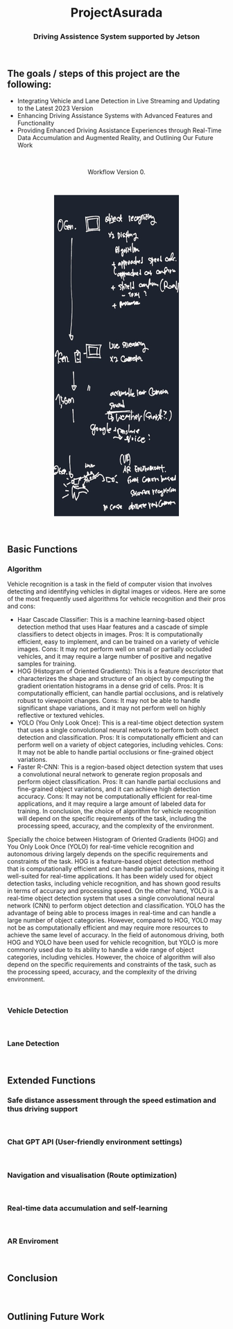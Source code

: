 # <p align="center">ProjectAsurada</p>

### <p align="center">Driving Assistence System supported by Jetson</p>

<br/>

## The goals / steps of this project are the following:
 - Integrating Vehicle and Lane Detection in Live Streaming and Updating to the Latest 2023 Version
 - Enhancing Driving Assistance Systems with Advanced Features and Functionality
 - Providing Enhanced Driving Assistance Experiences through Real-Time Data Accumulation and Augmented Reality, and Outlining Our Future Work
 
<br/>
<p align="center">Workflow Version 0.</p>
<br/>

<p align="center">
    <img src="https://github.com/estelelenath/ProjectAsurada/blob/main/pic/plan_002.jpg?raw=true" width="288" height="741"></center>
</p>

<br/>

## Basic Functions
### Algorithm
Vehicle recognition is a task in the field of computer vision that involves detecting and identifying vehicles in digital images or videos. 
Here are some of the most frequently used algorithms for vehicle recognition and their pros and cons:

 - Haar Cascade Classifier: This is a machine learning-based object detection method that uses Haar features and a cascade of simple classifiers to detect objects in images. Pros: It is computationally efficient, easy to implement, and can be trained on a variety of vehicle images. Cons: It may not perform well on small or partially occluded vehicles, and it may require a large number of positive and negative samples for training.
 - HOG (Histogram of Oriented Gradients): This is a feature descriptor that characterizes the shape and structure of an object by computing the gradient orientation histograms in a dense grid of cells. Pros: It is computationally efficient, can handle partial occlusions, and is relatively robust to viewpoint changes. Cons: It may not be able to handle significant shape variations, and it may not perform well on highly reflective or textured vehicles.
 - YOLO (You Only Look Once): This is a real-time object detection system that uses a single convolutional neural network to perform both object detection and classification. Pros: It is computationally efficient and can perform well on a variety of object categories, including vehicles. Cons: It may not be able to handle partial occlusions or fine-grained object variations.
 - Faster R-CNN: This is a region-based object detection system that uses a convolutional neural network to generate region proposals and perform object classification. Pros: It can handle partial occlusions and fine-grained object variations, and it can achieve high detection accuracy. Cons: It may not be computationally efficient for real-time applications, and it may require a large amount of labeled data for training.
In conclusion, the choice of algorithm for vehicle recognition will depend on the specific requirements of the task, including the processing speed, accuracy, and the complexity of the environment.


Specially the choice between Histogram of Oriented Gradients (HOG) and You Only Look Once (YOLO) for real-time vehicle recognition and autonomous driving largely depends on the specific requirements and constraints of the task.
HOG is a feature-based object detection method that is computationally efficient and can handle partial occlusions, making it well-suited for real-time applications. It has been widely used for object detection tasks, including vehicle recognition, and has shown good results in terms of accuracy and processing speed.
On the other hand, YOLO is a real-time object detection system that uses a single convolutional neural network (CNN) to perform object detection and classification. YOLO has the advantage of being able to process images in real-time and can handle a large number of object categories. However, compared to HOG, YOLO may not be as computationally efficient and may require more resources to achieve the same level of accuracy.
In the field of autonomous driving, both HOG and YOLO have been used for vehicle recognition, but YOLO is more commonly used due to its ability to handle a wide range of object categories, including vehicles. However, the choice of algorithm will also depend on the specific requirements and constraints of the task, such as the processing speed, accuracy, and the complexity of the driving environment.

<br/>

### Vehicle Detection
<br/>

### Lane Detection
<br/>

## Extended Functions
### Safe distance assessment through the speed estimation and thus driving support
<br/>

### Chat GPT API (User-friendly environment settings)
<br/>

### Navigation and visualisation (Route optimization) 
<br/>

### Real-time data accumulation and self-learning
<br/>

### AR Enviroment
<br/>

## Conclusion
<br/>

## Outlining Future Work
